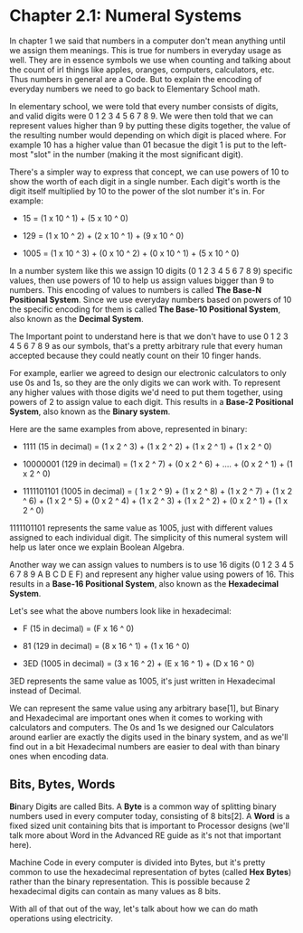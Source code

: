 # Chapter 2.1: Numeral Systems

In chapter 1 we said that numbers in a computer don't mean anything until we assign them meanings. This is true for numbers in everyday usage as well. They are in essence symbols we use when counting and talking about the count of irl things like apples, oranges, computers, calculators, etc. Thus numbers in general are a Code. But to explain the encoding of everyday numbers we need to go back to Elementary School math.

In elementary school, we were told that every number consists of digits, and valid digits were 0 1 2 3 4 5 6 7 8 9. We were then told that we can represent values higher than 9 by putting these digits together, the value of the resulting number would depending on which digit is placed where. For example 10 has a higher value than 01 becasue the digit 1 is put to the left-most "slot" in the number (making it the most significant digit).

There's a simpler way to express that concept, we can use powers of 10 to show the worth of each digit in a single number. Each digit's worth is the digit itself multiplied by 10 to the power of the slot number it's in. For example:

- 15 = (1 x 10 ^ 1) + (5 x 10 ^ 0)

- 129 = (1 x 10 ^ 2) + (2 x 10 ^ 1) + (9 x 10 ^ 0)

- 1005 = (1 x 10 ^ 3) + (0 x 10 ^ 2) + (0 x 10 ^ 1) + (5 x 10 ^ 0)

In a number system like this we assign 10 digits (0 1 2 3 4 5 6 7 8 9) specific values, then use powers of 10 to help us assign values bigger than 9 to numbers. This encoding of values to numbers is called **The Base-N Positional System**. Since we use everyday numbers based on powers of 10 the specific encoding for them is called **The Base-10 Positional System**, also known as the **Decimal System**.

The Important point to understand here is that we don't have to use 0 1 2 3 4 5 6 7 8 9 as our symbols, that's a pretty arbitrary rule that every human accepted because they could neatly count on their 10 finger hands.

For example, earlier we agreed to design our electronic calculators to only use 0s and 1s, so they are the only digits we can work with. To represent any higher values with those digits we'd need to put them together, using powers of 2 to assign value to each digit. This results in a **Base-2 Positional System**, also known as the **Binary system**. 

Here are the same examples from above, represented in binary:

- 1111 (15 in decimal) = (1 x 2 ^ 3) + (1 x 2 ^ 2) + (1 x 2 ^ 1) + (1 x 2 ^ 0)

- 10000001 (129 in decimal) = (1 x 2 ^ 7) + (0 x 2 ^ 6) + .... + (0 x 2 ^ 1) + (1 x 2 ^ 0)

- 1111101101 (1005 in decimal) = ( 1 x 2 ^ 9) + (1 x 2 ^ 8) + (1 x 2 ^ 7) + (1 x 2 ^ 6) + (1 x 2 ^ 5) + (0 x 2 ^ 4) + (1 x 2 ^ 3) + (1 x 2 ^ 2) + (0 x 2 ^ 1) + (1 x 2 ^ 0)

1111101101 represents the same value as 1005, just with different values assigned to each individual digit. The simplicity of this numeral system will help us later once we explain Boolean Algebra.

Another way we can assign values to numbers is to use 16 digits (0 1 2 3 4 5 6 7 8 9 A B C D E F) and represent any higher value using powers of 16. This results in a **Base-16 Positional System**, also known as the **Hexadecimal System**.

Let's see what the above numbers look like in hexadecimal:

- F (15 in decimal) = (F x 16 ^ 0)

- 81 (129 in decimal) = (8 x 16 ^ 1) + (1 x 16 ^ 0)

- 3ED (1005 in decimal) = (3 x 16 ^ 2) + (E x 16 ^ 1) + (D x 16 ^ 0)

3ED represents the same value as 1005, it's just written in Hexadecimal instead of Decimal.

We can represent the same value using any arbitrary base[1], but Binary and Hexadecimal are important ones when it comes to working with calculators and computers. The 0s and 1s we designed our Calculators around earlier are exactly the digits used in the binary system, and as we'll find out in a bit Hexadecimal numbers are easier to deal with than binary ones when encoding data.

## Bits, Bytes, Words

**Bi**nary Digi**t**s are called Bits. A **Byte** is a common way of splitting binary numbers used in every computer today, consisting of 8 bits[2]. A **Word** is a fixed sized unit containing bits that is important to Processor designs (we'll talk more about Word in the Advanced RE guide as it's not that important here).

Machine Code in every computer is divided into Bytes, but it's pretty common to use the hexadecimal representation of bytes (called **Hex Bytes**) rather than the binary representation. This is possible because 2 hexadecimal digits can contain as many values as 8 bits.

With all of that out of the way, let's talk about how we can do math operations using electricity.
